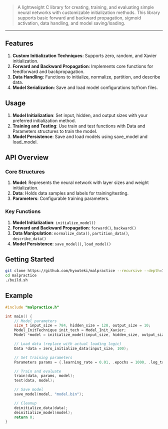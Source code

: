 > A lightweight C library for creating, training, and evaluating simple neural networks with customizable initialization methods.
> This library supports basic forward and backward propagation, sigmoid activation, data handling, and model saving/loading.
---

## Features
1. **Custom Initialization Techniques**: Supports zero, random, and Xavier initialization.
2. **Forward and Backward Propagation**: Implements core functions for feedforward and backpropagation.
3. **Data Handling**: Functions to initialize, normalize, partition, and describe data.
4. **Model Serialization**: Save and load model configurations to/from files.

## Usage
1. **Model Initialization**: Set input, hidden, and output sizes with your preferred initialization method.
2. **Training and Testing**: Use train and test functions with Data and Parameters structures to train the model.
3. **Model Persistence**: Save and load models using save_model and load_model.

## API Overview
### Core Structures
1. **Model**: Represents the neural network with layer sizes and weight initialization.
2. **Data**: Holds data samples and labels for training/testing.
3. **Parameters**: Configurable training parameters.
### Key Functions
1. **Model Initialization**: `initialize_model()`
2. **Forward and Backward Propagation**: `forward()`, `backward()`
3. **Data Manipulation**: `normalize_data()`, `partition_data()`, `describe_data()`
4. **Model Persistence**: `save_model()`, `load_model()`

## Getting Started
```bash
git clone https://github.com/hyouteki/malpractice --recursive --depth=1
cd malpractice
./build.sh
```

## Example
```c
#include "malpractice.h"

int main() {
    // Model parameters
    size_t input_size = 784, hidden_size = 128, output_size = 10;
    Model_InitTechnique init_tech = Model_Init_Xavier;
    Model *model = initialize_model(input_size, hidden_size, output_size, init_tech);

    // Load data (replace with actual loading logic)
    Data *data = zero_initialize_data(input_size, 100);

    // Set training parameters
    Parameters params = {.learning_rate = 0.01, .epochs = 1000, .log_train_metrics = 1};

    // Train and evaluate
    train(data, params, model);
    test(data, model);

    // Save model
    save_model(model, "model.bin");

    // Cleanup
    deinitialize_data(data);
    deinitialize_model(model);
    return 0;
}
```
